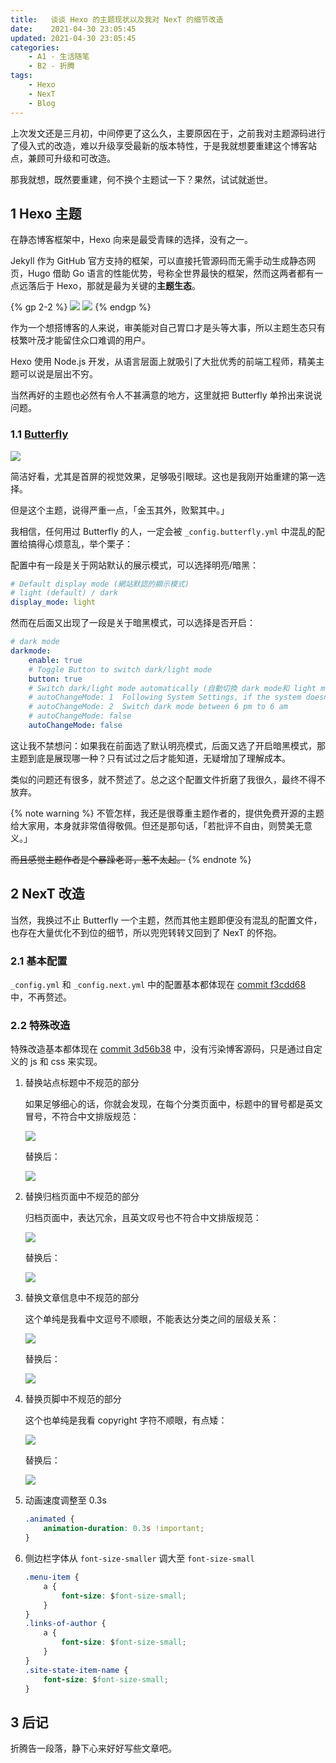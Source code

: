 ```yaml
---
title:   谈谈 Hexo 的主题现状以及我对 NexT 的细节改造
date:    2021-04-30 23:05:45
updated: 2021-04-30 23:05:45
categories:
    - A1 - 生活随笔
    - B2 - 折腾
tags:
    - Hexo
    - NexT
    - Blog
---
```


上次发文还是三月初，中间停更了这么久，主要原因在于，之前我对主题源码进行了侵入式的改造，难以升级享受最新的版本特性，于是我就想要重建这个博客站点，兼顾可升级和可改造。

那我就想，既然要重建，何不换个主题试一下？果然，试试就逝世。

<!-- more -->

## 1 Hexo 主题

在静态博客框架中，Hexo 向来是最受青睐的选择，没有之一。

Jekyll 作为 GitHub 官方支持的框架，可以直接托管源码而无需手动生成静态网页，Hugo 借助 Go 语言的性能优势，号称全世界最快的框架，然而这两者都有一点远落后于 Hexo，那就是最为关键的**主题生态**。

{% gp 2-2 %}
![](https://cdn.jsdelivr.net/gh/ProgCZ/image-cloud-a@master/2021/04/01.png)
![](https://cdn.jsdelivr.net/gh/ProgCZ/image-cloud-a@master/2021/04/02.png)
{% endgp %}

作为一个想搭博客的人来说，审美能对自己胃口才是头等大事，所以主题生态只有枝繁叶茂才能留住众口难调的用户。

Hexo 使用 Node.js 开发，从语言层面上就吸引了大批优秀的前端工程师，精美主题可以说是层出不穷。

当然再好的主题也必然有令人不甚满意的地方，这里就把 Butterfly 单拎出来说说问题。

### 1.1 [Butterfly](https://github.com/jerryc127/hexo-theme-butterfly)

![](https://cdn.jsdelivr.net/gh/ProgCZ/image-cloud-a@master/2021/04/03.png)

简洁好看，尤其是首屏的视觉效果，足够吸引眼球。这也是我刚开始重建的第一选择。

但是这个主题，说得严重一点，「金玉其外，败絮其中。」

我相信，任何用过 Butterfly 的人，一定会被 `_config.butterfly.yml` 中混乱的配置给搞得心烦意乱，举个栗子：

配置中有一段是关于网站默认的展示模式，可以选择明亮/暗黑：

```yaml code https://github.com/jerryc127/hexo-theme-butterfly/blob/dev/_config.yml _config.yml
# Default display mode (網站默認的顯示模式)
# light (default) / dark
display_mode: light
```

然而在后面又出现了一段是关于暗黑模式，可以选择是否开启：

```yaml code https://github.com/jerryc127/hexo-theme-butterfly/blob/dev/_config.yml _config.yml
# dark mode
darkmode:
    enable: true
    # Toggle Button to switch dark/light mode
    button: true
    # Switch dark/light mode automatically (自動切換 dark mode和 light mode)
    # autoChangeMode: 1  Following System Settings, if the system doesn't support dark mode, it will switch dark mode between 6 pm to 6 am
    # autoChangeMode: 2  Switch dark mode between 6 pm to 6 am
    # autoChangeMode: false
    autoChangeMode: false
```

这让我不禁想问：如果我在前面选了默认明亮模式，后面又选了开启暗黑模式，那主题到底是展现哪一种？只有试过之后才能知道，无疑增加了理解成本。

类似的问题还有很多，就不赘述了。总之这个配置文件折磨了我很久，最终不得不放弃。

{% note warning %}
不管怎样，我还是很尊重主题作者的，提供免费开源的主题给大家用，本身就非常值得敬佩。但还是那句话，「若批评不自由，则赞美无意义。」

~~而且感觉主题作者是个暴躁老哥，惹不太起。~~
{% endnote %}

## 2 NexT 改造

当然，我换过不止 Butterfly 一个主题，然而其他主题即便没有混乱的配置文件，也存在大量优化不到位的细节，所以兜兜转转又回到了 NexT 的怀抱。

### 2.1 基本配置

`_config.yml` 和 `_config.next.yml` 中的配置基本都体现在 [commit f3cdd68](https://github.com/ProgCZ/progcz.github.io/commit/f3cdd681835389803f187024e06124960f48d251) 中，不再赘述。

### 2.2 特殊改造

特殊改造基本都体现在 [commit 3d56b38](https://github.com/ProgCZ/progcz.github.io/commit/3d56b383f78c1b260edb668ff7ed8e0d6f5232fd) 中，没有污染博客源码，只是通过自定义的 js 和 css 来实现。

1. 替换站点标题中不规范的部分

    如果足够细心的话，你就会发现，在每个分类页面中，标题中的冒号都是英文冒号，不符合中文排版规范：

    ![](https://cdn.jsdelivr.net/gh/ProgCZ/image-cloud-a@master/2021/04/04.png)

    替换后：

    ![](https://cdn.jsdelivr.net/gh/ProgCZ/image-cloud-a@master/2021/04/05.png)

2. 替换归档页面中不规范的部分

    归档页面中，表达冗余，且英文叹号也不符合中文排版规范：

    ![](https://cdn.jsdelivr.net/gh/ProgCZ/image-cloud-a@master/2021/04/06.png)

    替换后：

    ![](https://cdn.jsdelivr.net/gh/ProgCZ/image-cloud-a@master/2021/04/07.png)

3. 替换文章信息中不规范的部分

    这个单纯是我看中文逗号不顺眼，不能表达分类之间的层级关系：

    ![](https://cdn.jsdelivr.net/gh/ProgCZ/image-cloud-a@master/2021/04/08.png)

    替换后：

    ![](https://cdn.jsdelivr.net/gh/ProgCZ/image-cloud-a@master/2021/04/09.png)

4. 替换页脚中不规范的部分

    这个也单纯是我看 copyright 字符不顺眼，有点矮：

    ![](https://cdn.jsdelivr.net/gh/ProgCZ/image-cloud-a@master/2021/04/10.png)

    替换后：

    ![](https://cdn.jsdelivr.net/gh/ProgCZ/image-cloud-a@master/2021/04/11.png)

5. 动画速度调整至 0.3s

    ```css
    .animated {
        animation-duration: 0.3s !important;
    }
    ```

6. 侧边栏字体从 `font-size-smaller` 调大至 `font-size-small`

    ```css
    .menu-item {
        a {
            font-size: $font-size-small;
        }
    }
    .links-of-author {
        a {
            font-size: $font-size-small;
        }
    }
    .site-state-item-name {
        font-size: $font-size-small;
    }
    ```

## 3 后记

折腾告一段落，静下心来好好写些文章吧。
